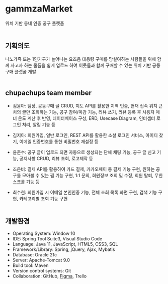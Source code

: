 # gammzaMarket
위치 기반 동네 인증 공구 플랫폼
<br><br>


## 기획의도
나노가족 또는 1인가구가 늘어나는 요즈음 대용량 구매를 망설여하는 사람들을 위해 
함께 사고자 하는 물품을 쉽게 업로드 하여 이웃들과 함께 구매할 수 있는 위치 기반 공동구매 플랫폼 개발
<br><br>


## chupachups team member
- 김윤아: 팀장, 공동구매 글 CRUD, 지도 API를 활용한 지역 인증, 현재 접속 위치 근처의 글만 조회하는 기능, 공구 참여/마감 기능, 리뷰 쓰기, 리뷰 등록 후 사용자 매너 온도 계산 후 반영, 데이터베이스 구성, ERD, Usecase Diagram, 인터셉터 로그인 처리, 알림 기능 등

- 김지아: 회원가입, 일반 로그인, REST API를 활용한 소셜 로그인 서비스, 아이디 찾기, 이메일 인증번호를 통한 비밀번호 재설정 등

- 윤준수: 공구 글이 업로드 되면 자동으로 생성되는 단체 채팅 기능, 공구 글 신고 기능, 공지사항 CRUD, 리뷰 조회, 로고제작 등

- 조은비: 결제 API를 활용하여 카드 결제, 카카오페이 등 결제 기능 구현, 원하는 공구를 모아볼 수 있는 찜 기능 구현, 1:1 문의, 회원정보 조회 및 수정, 회원 탈퇴, 무한스크롤 기능 등

- 최수현: 회원가입 시 이메일 본인인증 기능, 전체 조회 목록 화면 구현, 검색 기능 구현, 카테고리별 조회 기능 구현
<br><br>


## 개발환경
* Operating System: Window 10
* IDE: Spring Tool Suite3, Visual Studio Code
* Language: Java 11, JavaScript, HTML5, CSS3, SQL
* Framework/Library: Spring, jQuery, Ajax, Mybatis
* Database: Oracle 21c
* Server: Apache-Tomcat 9.0
* Build tool: Maven
* Version control systems: Git
* Collaboration: GitHub, <a href="https://www.figma.com/file/3rYgDfOW5JsjZ1JuCJFByb/gamza?type=design&node-id=0%3A1&mode=design&t=6GMxvc00MQyqEXkr-1">Figma</a>, Trello













